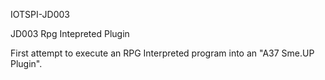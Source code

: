 IOTSPI-JD003

JD003 Rpg Intepreted Plugin

First attempt to execute an RPG Interpreted program into an "A37 Sme.UP Plugin".